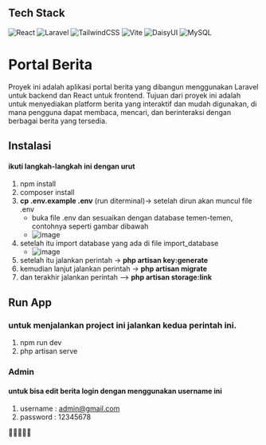 ## Tech Stack
![React](https://img.shields.io/badge/react-%2320232a.svg?style=for-the-badge&logo=react&logoColor=%2361DAFB) ![Laravel](https://img.shields.io/badge/laravel-%23FF2D20.svg?style=for-the-badge&logo=laravel&logoColor=white) ![TailwindCSS](https://img.shields.io/badge/tailwindcss-%2338B2AC.svg?style=for-the-badge&logo=tailwind-css&logoColor=white) ![Vite](https://img.shields.io/badge/vite-%23646CFF.svg?style=for-the-badge&logo=vite&logoColor=white) ![DaisyUI](https://img.shields.io/badge/daisyui-5A0EF8?style=for-the-badge&logo=daisyui&logoColor=white) ![MySQL](https://img.shields.io/badge/mysql-4479A1.svg?style=for-the-badge&logo=mysql&logoColor=white)

# Portal Berita

Proyek ini adalah aplikasi portal berita yang dibangun menggunakan Laravel untuk backend dan React untuk frontend. Tujuan dari proyek ini adalah untuk menyediakan platform berita yang interaktif dan mudah digunakan, di mana pengguna dapat membaca, mencari, dan berinteraksi dengan berbagai berita yang tersedia.

## Instalasi
#### ikuti langkah-langkah ini dengan urut
1. npm install
2. composer install
3. <b>cp .env.example .env</b> (run diterminal)-> setelah dirun akan muncul file .env
   - buka file .env dan sesuaikan dengan database temen-temen, contohnya seperti gambar dibawah
   -  ![image](https://github.com/user-attachments/assets/60525c94-c41e-4ded-88dc-71472007cd11)
4. setelah itu import database yang ada di file import_database
   - ![image](https://github.com/user-attachments/assets/06060adf-38f6-4b88-a7fc-33e1a721c056)
5. setelah itu jalankan perintah -> <b>php artisan key:generate</b>
6. kemudian lanjut jalankan perintah -> <b>php artisan migrate</b>
7. dan terakhir jalankan perintah --> <b>php artisan storage:link</b>

## Run App
### untuk menjalankan project ini jalankan kedua perintah ini.
1. npm run dev
2. php artisan serve

### Admin
#### untuk bisa edit berita login dengan menggunakan username ini
1. username : admin@gmail.com
2. password : 12345678

🙂🙂🙂🙂🙂
